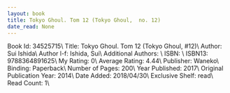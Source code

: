 ```yaml
---
layout: book
title: Tokyo Ghoul. Tom 12 (Tokyo Ghoul,  no. 12)
date_read: None
---
```


Book Id: 34525715\ 
Title: Tokyo Ghoul. Tom 12 (Tokyo Ghoul, #12)\ 
Author: Sui Ishida\ 
Author l-f: Ishida, Sui\ 
Additional Authors: \ 
ISBN: \ 
ISBN13: 9788364891625\ 
My Rating: 0\ 
Average Rating: 4.44\ 
Publisher: Waneko\ 
Binding: Paperback\ 
Number of Pages: 200\ 
Year Published: 2017\ 
Original Publication Year: 2014\ 
Date Added: 2018/04/30\ 
Exclusive Shelf: read\ 
Read Count: 1\ 

